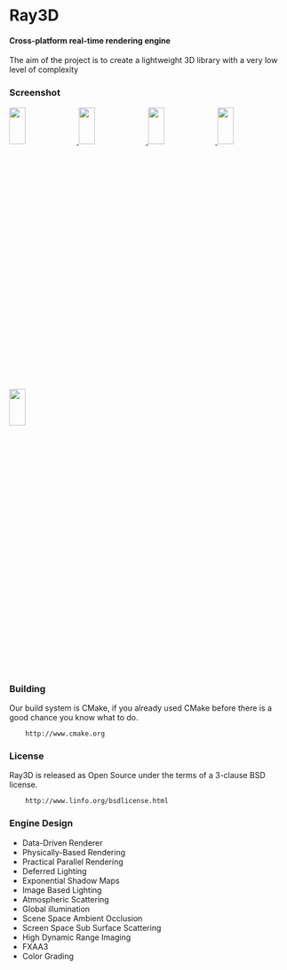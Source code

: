 Ray3D
========

#### Cross-platform real-time rendering engine ####

The aim of the project is to create a lightweight 3D library with a very low level of complexity

### Screenshot ###

<a target="_Blank" href="https://coding.net/u/raycast/p/ray/git/raw/master/screenshot/Skinning.png">
    <img src="https://coding.net/u/raycast/p/ray/git/raw/master/screenshot/Skinning_small.png" width = "24%" height = "13%" align=center/>
</a>
<a target="_Blank" href="https://coding.net/u/raycast/p/ray/git/raw/master/screenshot/ssss.png">
    <img src="https://coding.net/u/raycast/p/ray/git/raw/master/screenshot/ssss_small.png" width = "24%" height = "13%" align=center/>
</a>
<a target="_Blank" href="https://coding.net/u/raycast/p/ray/git/raw/master/screenshot/IBL.png">
    <img src="https://coding.net/u/raycast/p/ray/git/raw/master/screenshot/IBL_small.png" width = "24%" height = "13%" align=center/>
</a>
<a target="_Blank" href="https://coding.net/u/raycast/p/ray/git/raw/master/screenshot/IBL2.png">
    <img src="https://coding.net/u/raycast/p/ray/git/raw/master/screenshot/IBL2_small.png" width = "24%" height = "13%" align=center/>
</a>
<a target="_Blank" href="https://coding.net/u/raycast/p/ray/git/raw/master/screenshot/GI.png">
    <img src="https://coding.net/u/raycast/p/ray/git/raw/master/screenshot/GI_small.png" width = "24%" height = "13%" align=center/>
</a>

### Building ###

Our build system is CMake, if you already used CMake before there is a good chance you know what to do.

```
    http://www.cmake.org
```

### License ###

Ray3D is released as Open Source under the terms of a 3-clause BSD license.

```
    http://www.linfo.org/bsdlicense.html
```

### Engine Design ###
* Data-Driven Renderer
* Physically-Based Rendering
* Practical Parallel Rendering
* Deferred Lighting
* Exponential Shadow Maps
* Image Based Lighting
* Atmospheric Scattering
* Global illumination
* Scene Space Ambient Occlusion
* Screen Space Sub Surface Scattering
* High Dynamic Range Imaging
* FXAA3
* Color Grading